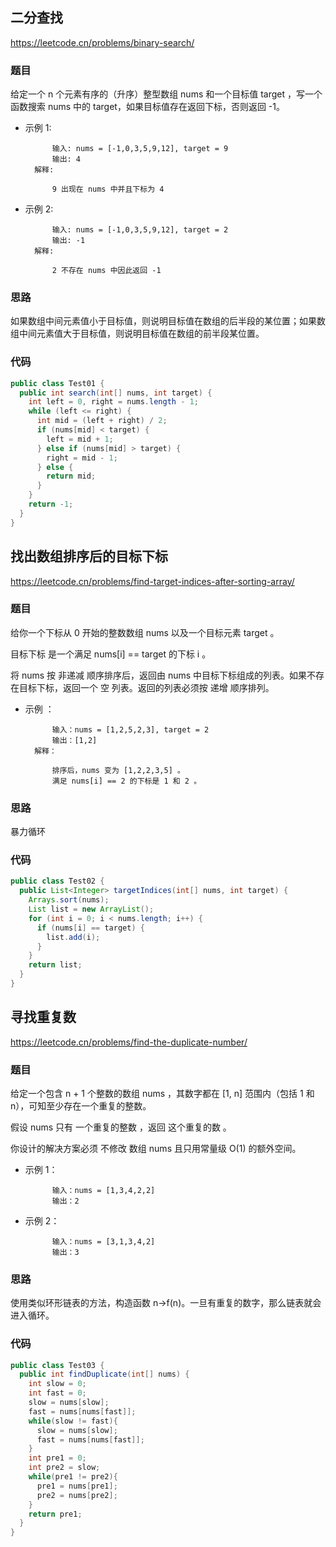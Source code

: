 ## 二分查找

https://leetcode.cn/problems/binary-search/

### 题目

给定一个 n 个元素有序的（升序）整型数组 nums 和一个目标值 target  ，写一个函数搜索 nums 中的 target，如果目标值存在返回下标，否则返回 -1。

- 示例 1:

			输入: nums = [-1,0,3,5,9,12], target = 9
			输出: 4
		解释:

			9 出现在 nums 中并且下标为 4

- 示例 2:

			输入: nums = [-1,0,3,5,9,12], target = 2
			输出: -1
		解释:

			2 不存在 nums 中因此返回 -1

### 思路

如果数组中间元素值小于目标值，则说明目标值在数组的后半段的某位置；如果数组中间元素值大于目标值，则说明目标值在数组的前半段某位置。

### 代码

```java
public class Test01 {
  public int search(int[] nums, int target) {
    int left = 0, right = nums.length - 1;
    while (left <= right) {
      int mid = (left + right) / 2;
      if (nums[mid] < target) {
        left = mid + 1;
      } else if (nums[mid] > target) {
        right = mid - 1;
      } else {
        return mid;
      }
    }
    return -1;
  }
}
```

## 找出数组排序后的目标下标

https://leetcode.cn/problems/find-target-indices-after-sorting-array/

### 题目

给你一个下标从 0 开始的整数数组 nums 以及一个目标元素 target 。

目标下标 是一个满足 nums[i] == target 的下标 i 。

将 nums 按 非递减 顺序排序后，返回由 nums 中目标下标组成的列表。如果不存在目标下标，返回一个 空 列表。返回的列表必须按 递增 顺序排列。



- 示例 ：

			输入：nums = [1,2,5,2,3], target = 2
			输出：[1,2]
		解释：

			排序后，nums 变为 [1,2,2,3,5] 。
			满足 nums[i] == 2 的下标是 1 和 2 。

### 思路

暴力循环

### 代码

```java
public class Test02 {
  public List<Integer> targetIndices(int[] nums, int target) {
    Arrays.sort(nums);
    List list = new ArrayList();
    for (int i = 0; i < nums.length; i++) {
      if (nums[i] == target) {
        list.add(i);
      }
    }
    return list;
  }
}
```



## 寻找重复数

https://leetcode.cn/problems/find-the-duplicate-number/

### 题目

给定一个包含 n + 1 个整数的数组 nums ，其数字都在 [1, n] 范围内（包括 1 和 n），可知至少存在一个重复的整数。

假设 nums 只有 一个重复的整数 ，返回 这个重复的数 。

你设计的解决方案必须 不修改 数组 nums 且只用常量级 O(1) 的额外空间。

- 示例 1：

			输入：nums = [1,3,4,2,2]
			输出：2

- 示例 2：

			输入：nums = [3,1,3,4,2]
			输出：3

### 思路

使用类似环形链表的方法，构造函数 n->f(n)。一旦有重复的数字，那么链表就会进入循环。

### 代码

```java
public class Test03 {
  public int findDuplicate(int[] nums) {
    int slow = 0;
    int fast = 0;
    slow = nums[slow];
    fast = nums[nums[fast]];
    while(slow != fast){
      slow = nums[slow];
      fast = nums[nums[fast]];
    }
    int pre1 = 0;
    int pre2 = slow;
    while(pre1 != pre2){
      pre1 = nums[pre1];
      pre2 = nums[pre2];
    }
    return pre1;
  }
}
```



